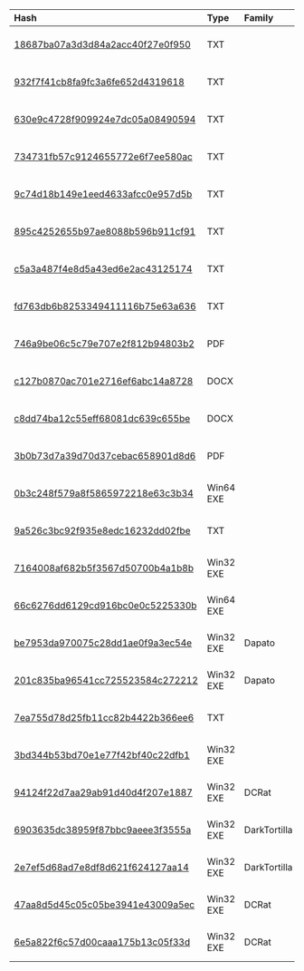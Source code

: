 |Hash|Type|Family|First_Seen|Name|
|:--|:--|:--|:--|:--|
|[18687ba07a3d3d84a2acc40f27e0f950](https://www.virustotal.com/gui/file/18687ba07a3d3d84a2acc40f27e0f950)|TXT||2024-01-04 13:19:59|258168909|
|[932f7f41cb8fa9fc3a6fe652d4319618](https://www.virustotal.com/gui/file/932f7f41cb8fa9fc3a6fe652d4319618)|TXT||2024-01-04 13:19:12|258168903|
|[630e9c4728f909924e7dc05a08490594](https://www.virustotal.com/gui/file/630e9c4728f909924e7dc05a08490594)|TXT||2024-01-04 13:18:46|258168905|
|[734731fb57c9124655772e6f7ee580ac](https://www.virustotal.com/gui/file/734731fb57c9124655772e6f7ee580ac)|TXT||2024-01-04 13:18:27|258168907|
|[9c74d18b149e1eed4633afcc0e957d5b](https://www.virustotal.com/gui/file/9c74d18b149e1eed4633afcc0e957d5b)|TXT||2024-01-04 13:18:23|258168910|
|[895c4252655b97ae8088b596b911cf91](https://www.virustotal.com/gui/file/895c4252655b97ae8088b596b911cf91)|TXT||2024-01-04 13:18:17|img2.hta|
|[c5a3a487f4e8d5a43ed6e2ac43125174](https://www.virustotal.com/gui/file/c5a3a487f4e8d5a43ed6e2ac43125174)|TXT||2024-01-04 13:18:17|258168908|
|[fd763db6b8253349411116b75e63a636](https://www.virustotal.com/gui/file/fd763db6b8253349411116b75e63a636)|TXT||2024-01-04 13:18:17|258168906|
|[746a9be06c5c79e707e2f812b94803b2](https://www.virustotal.com/gui/file/746a9be06c5c79e707e2f812b94803b2)|PDF||2023-12-29 13:50:17|746a9be06c5c79e707e2f812b94803b2.virus|
|[c127b0870ac701e2716ef6abc14a8728](https://www.virustotal.com/gui/file/c127b0870ac701e2716ef6abc14a8728)|DOCX||2023-12-28 19:12:25|Foto_pidora.docx|
|[c8dd74ba12c55eff68081dc639c655be](https://www.virustotal.com/gui/file/c8dd74ba12c55eff68081dc639c655be)|DOCX||2023-12-28 12:53:28|podrobici.docx|
|[3b0b73d7a39d70d37cebac658901d8d6](https://www.virustotal.com/gui/file/3b0b73d7a39d70d37cebac658901d8d6)|PDF||2023-12-28 12:52:45|anketa1.pdf|
|[0b3c248f579a8f5865972218e63c3b34](https://www.virustotal.com/gui/file/0b3c248f579a8f5865972218e63c3b34)|Win64 EXE||2023-12-27 23:38:02|drvsysx86.exe|
|[9a526c3bc92f935e8edc16232dd02fbe](https://www.virustotal.com/gui/file/9a526c3bc92f935e8edc16232dd02fbe)|TXT||2023-12-27 18:17:33|C:\Users\<USER>\AppData\Roaming\lnk.vbs|
|[7164008af682b5f3567d50700b4a1b8b](https://www.virustotal.com/gui/file/7164008af682b5f3567d50700b4a1b8b)|Win32 EXE||2023-12-27 18:15:28|NDP48-x86-x64-AllOS-ENU.exe|
|[66c6276dd6129cd916bc0e0c5225330b](https://www.virustotal.com/gui/file/66c6276dd6129cd916bc0e0c5225330b)|Win64 EXE||2024-02-03 20:29:11|c:\programdata\imglog.exe|
|[be7953da970075c28dd1ae0f9a3ec54e](https://www.virustotal.com/gui/file/be7953da970075c28dd1ae0f9a3ec54e)|Win32 EXE|Dapato|2024-02-03 20:24:33|img logger.exe|
|[201c835ba96541cc725523584c272212](https://www.virustotal.com/gui/file/201c835ba96541cc725523584c272212)|Win32 EXE|Dapato|2024-01-30 14:18:46|/tmp/cache/extracted_files/d88aa0b82bf0e2cbd1430045e936f29fb5a0f159.bin|
|[7ea755d78d25fb11cc82b4422b366ee6](https://www.virustotal.com/gui/file/7ea755d78d25fb11cc82b4422b366ee6)|TXT||2024-01-12 10:50:26|C:\Users\user\AppData\Local\Microsoft\Windows\INetCache\IE\R0IAZP7Z\5[1].hta|
|[3bd344b53bd70e1e77f42bf40c22dfb1](https://www.virustotal.com/gui/file/3bd344b53bd70e1e77f42bf40c22dfb1)|Win32 EXE||2024-06-04 11:30:44|C:\WinSavesbrokerdhcpcommon\bridgeSurrogatewin.exe|
|[94124f22d7aa29ab91d40d4f207e1887](https://www.virustotal.com/gui/file/94124f22d7aa29ab91d40d4f207e1887)|Win32 EXE|DCRat|2024-06-04 11:30:11|Plan_na_10.06.2024.pif|
|[6903635dc38959f87bbc9aeee3f3555a](https://www.virustotal.com/gui/file/6903635dc38959f87bbc9aeee3f3555a)|Win32 EXE|DarkTortilla|2024-06-02 20:35:17|Plan10062024.exe|
|[2e7ef5d68ad7e8df8d621f624127aa14](https://www.virustotal.com/gui/file/2e7ef5d68ad7e8df8d621f624127aa14)|Win32 EXE|DarkTortilla|2024-05-31 15:24:17|1.exe|
|[47aa8d5d45c05c05be3941e43009a5ec](https://www.virustotal.com/gui/file/47aa8d5d45c05c05be3941e43009a5ec)|Win32 EXE|DCRat|2024-05-30 12:29:38|agentWinintoHostDhcp.exe|
|[6e5a822f6c57d00caaa175b13c05f33d](https://www.virustotal.com/gui/file/6e5a822f6c57d00caaa175b13c05f33d)|Win32 EXE|DCRat|2024-05-30 12:26:34| |
